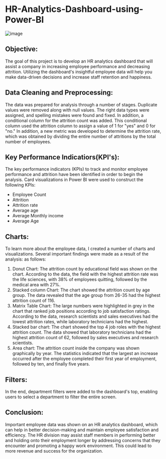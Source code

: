 # HR-Analytics-Dashboard-using-Power-BI

![image](https://github.com/prasad044/HR-Analytics-Dashboard-using-Power-BI/blob/main/gif%20file.gif?raw=true)

## Objective:
The goal of this project is to develop an HR analytics dashboard that will assist a company in increasing employee performance and decreasing attrition. Utilizing the dashboard's insightful employee data will help you make data-driven decisions and increase staff retention and happiness.

## Data Cleaning and Preprocessing:
The data was prepared for analysis through a number of stages. Duplicate values were removed along with null values. The right data types were assigned, and spelling mistakes were found and fixed. In addition, a conditional column for the attrition count was added. This conditional column used the attrition column to assign a value of 1 for "yes" and 0 for "no." In addition, a new metric was developed to determine the attrition rate, which was obtained by dividing the entire number of attritions by the total number of employees.

## Key Performance Indicatiors(KPI's): 
The key performance indicators (KPIs) to track and monitor employee performance and attrition have been identified in order to begin the analysis. Card visualizations in Power BI were used to construct the following KPIs:

- Employee Count
- Attrition
- Attrition rate
- Average age
- Average Monthly income
- Average Age

## Charts: 
To learn more about the employee data, I created a number of charts and visualizations. Several important findings were made as a result of the analysis: as follows:

1) Donut Chart: The attrition count by educational field was shown on the chart. According to the data, the field with the highest attrition rate was the life sciences, with 38% of employees quitting, followed by the medical area with 27%.
2) Stacked column Chart: The chart showed the attrition count by age group. The data revealed that the age group from 26-35 had the highest attrition count of 116.
3) Matrix Table Chart: The large numbers were highlighted in grey in the chart that ranked job positions according to job satisfaction ratings. According to the data, research scientists and sales executives had the lowest attrition rates, while laboratory technicians had the highest.
4) Stacked bar chart: The chart showed the top 4 job roles with the highest attrition count. The data showed that laboratory technicians had the highest attrition count of 62, followed by sales executives and research scientists.
5) Area chart: The attrition count inside the company was shown graphically by year. The statistics indicated that the largest an increase occurred after the employee completed their first year of employment, followed by ten, and finally five years.

## Filters:
In the end, department filters were added to the dashboard's top, enabling users to select a department to filter the entire screen.

## Conclusion: 
Important employee data was shown on an HR analytics dashboard, which can help in better decision-making and maintain employee satisfaction and efficiency. The HR division may assist staff members in performing better and holding onto their employment longer by addressing concerns that they encounter and promoting a happy work environment. This could lead to more revenue and success for the organization.
